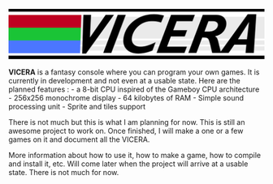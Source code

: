 ![Vicera Logo](https://github.com/h34ting4ppliance/vicera/raw/master/vicera.png)

**VICERA** is a fantasy console where you can program your own games. It is currently in development and not even at a usable state. Here are the planned features :
    - a 8-bit CPU inspired of the Gameboy CPU architecture
    - 256x256 monochrome display
    - 64 kilobytes of RAM
    - Simple sound processing unit
    - Sprite and tiles support

There is not much but this is what I am planning for now. This is still an awesome project to work on. Once finished, I will make a one or a few games on it and document all the VICERA.

More information about how to use it, how to make a game, how to compile and install it, etc. Will come later when the project will arrive at a usable state. There is not much for now.
